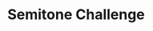 ---
_db_id: 198
content_type: project
ready: true
submission_type: nosubmit
title: Semitone Challenge
---